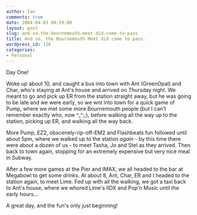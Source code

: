 ```yaml
---
author: Ian
comments: true
date: 2004-04-03 00:59:00
layout: post
slug: and-so-the-bournemouth-meet-did-come-to-pass
title: And so, the Bournemouth Meet did come to pass.
wordpress_id: 126
categories:
- Personal
---
```


Day One!  

Woke up about 10, and caught a bus into town with Ant (GreenOpal) and Char, who's staying at Ant's house and arrived on Thursday night.  We meant to go and pick up ER from the station straight away, but he was going to be late and we were early, so we wnt into town for a quick game of Pump, where we met some more Bournemouth people (but I can't remember exactly who, now ^_^;;), before walking all the way up to the station, picking up ER, and walking all the way back.  

More Pump, EZ2, obscenely-rip-off-EM2 and Flashbeats fun followed until about 5pm, where we walked up to the station *again* - by this time there were about a dozen of us - to meet Tasha, Jo and Stel as they arrived.  Then back to town again, stopping for an extremely expensive but very nice meal in Subway.  

After a few more games at the Pier and IMAX, we all headed to the bar at Megabowl to get some drinks.  At about 8, Ant, Char, ER and I headed to the station again, to meet Lime.  Fed up with all the walking, we got a taxi back to Ant's house, where we whored Lime's IIDX and Pop'n Music until the early hours...  

A great day, and the fun's only just beginning!
